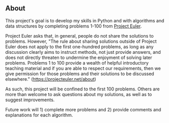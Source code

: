 
## About

This project's goal is to develop my skills in Python and with algorithms and data structures by completing problems 1-100 from [Project Euler](https://projecteuler.net/archives).

Project Euler asks that, in general, people do not share the solutions to problems. However,
"The rule about sharing solutions outside of Project Euler does not apply to the first one-hundred problems, as long as any discussion clearly aims to instruct methods, not just provide answers, and does not directly threaten to undermine the enjoyment of solving later problems. Problems 1 to 100 provide a wealth of helpful introductory teaching material and if you are able to respect our requirements, then we give permission for those problems and their solutions to be discussed elsewhere." (https://projecteuler.net/about)

As such, this project will be confined to the first 100 problems. Others are more than welcome to ask questions about my solutions, as well as to suggest improvements.

Future work will 1) complete more problems and 2) provide comments and explanations for each algorithm.
